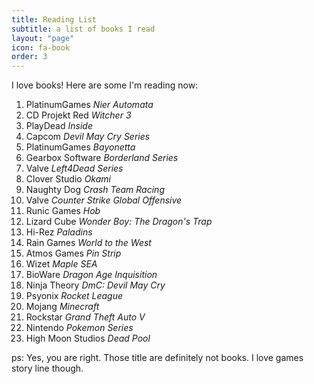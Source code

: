 ```yaml
---
title: Reading List
subtitle: a list of books I read
layout: "page"
icon: fa-book
order: 3
---
```


I love books! Here are some I'm reading now:
1. PlatinumGames *Nier Automata*
2. CD Projekt Red *Witcher 3*
3. PlayDead *Inside*
4. Capcom *Devil May Cry Series*
5. PlatinumGames *Bayonetta*
6. Gearbox Software *Borderland Series*
7. Valve *Left4Dead Series*
8. Clover Studio *Okami*
9. Naughty Dog *Crash Team Racing*
10. Valve *Counter Strike Global Offensive*
11. Runic Games *Hob*
12. Lizard Cube *Wonder Boy: The Dragon's Trap*
13. Hi-Rez *Paladins*
14. Rain Games *World to the West*
15. Atmos Games *Pin Strip*
16. Wizet *Maple SEA*
17. BioWare *Dragon Age Inquisition*
18. Ninja Theory *DmC: Devil May Cry*
19. Psyonix *Rocket League*
20. Mojang *Minecraft*
21. Rockstar *Grand Theft Auto V*
22. Nintendo *Pokemon Series*
23. High Moon Studios *Dead Pool*

ps: Yes, you are right. Those title are definitely not books. I love games story line though.
